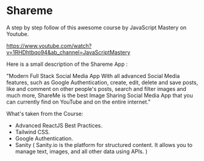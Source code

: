 # Shareme

A step by step follow of this awesome course by JavaScript Mastery on Youtube.

https://www.youtube.com/watch?v=1RHDhtbqo94&ab_channel=JavaScriptMastery

Here is a small description of the Shareme App  : 

"Modern Full Stack Social Media App With all advanced Social Media features, such as Google Authentication, create, edit, delete and save posts, like and comment on other people's posts, search and filter images and much more, ShareMe is the best Image Sharing Social Media App that you can currently find on YouTube and on the entire internet."

What's taken from the Course:
  - Advanced ReactJS Best Practices.
  - Tailwind CSS.
  - Google Authentication.
  - Sanity ( Sanity.io is the platform for structured content. It allows you to manage text, images, and all other data using APIs. )

